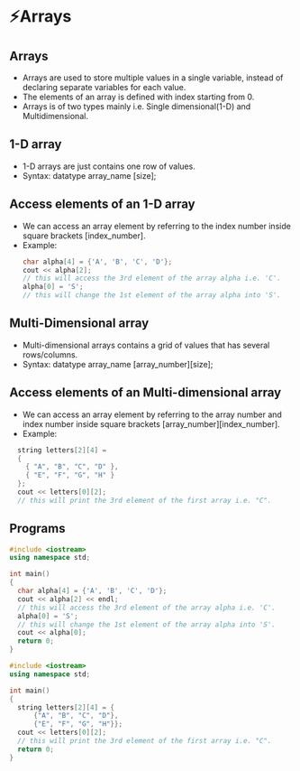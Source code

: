 # ⚡Arrays

## Arrays

- Arrays are used to store multiple values in a single variable, instead of declaring separate variables for each value.
- The elements of an array is defined with index starting from 0.
- Arrays is of two types mainly i.e. Single dimensional(1-D) and Multidimensional.

## 1-D array

- 1-D arrays are just contains one row of values.
- Syntax: datatype array_name [size];

## Access elements of an 1-D array

- We can access an array element by referring to the index number inside square brackets [index_number].
- Example:
  ```cpp
  char alpha[4] = {'A', 'B', 'C', 'D'};
  cout << alpha[2];
  // this will access the 3rd element of the array alpha i.e. 'C'.
  alpha[0] = 'S';
  // this will change the 1st element of the array alpha into 'S'.
  ```

## Multi-Dimensional array

- Multi-dimensional arrays contains a grid of values that has several rows/columns.
- Syntax: datatype array_name [array_number][size];

## Access elements of an Multi-dimensional array

- We can access an array element by referring to the array number and index number inside square brackets [array_number][index_number].
- Example:

```cpp
  string letters[2][4] =
  {
    { "A", "B", "C", "D" },
    { "E", "F", "G", "H" }
  };
  cout << letters[0][2];
  // this will print the 3rd element of the first array i.e. "C".
```

## Programs

```cpp
#include <iostream>
using namespace std;

int main()
{
  char alpha[4] = {'A', 'B', 'C', 'D'};
  cout << alpha[2] << endl;
  // this will access the 3rd element of the array alpha i.e. 'C'.
  alpha[0] = 'S';
  // this will change the 1st element of the array alpha into 'S'.
  cout << alpha[0];
  return 0;
}
```

```cpp
#include <iostream>
using namespace std;

int main()
{
  string letters[2][4] = {
      {"A", "B", "C", "D"},
      {"E", "F", "G", "H"}};
  cout << letters[0][2];
  // this will print the 3rd element of the first array i.e. "C".
  return 0;
}
```
